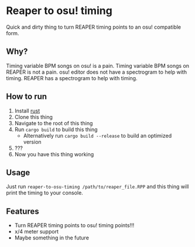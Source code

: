 # Reaper to osu! timing
Quick and dirty thing to turn REAPER timing points to an osu! compatible form.

## Why?
Timing variable BPM songs on osu! is a pain. Timing variable BPM songs on REAPER is not a pain. osu! editor does not have a spectrogram to help with timing. REAPER has a spectrogram to help with timing.

## How to run
1. Install [rust](https://www.rust-lang.org/tools/install)
2. Clone this thing
3. Navigate to the root of this thing
4. Run `cargo build` to build this thing
    - Alternatively run `cargo build --release` to build an optimized version
5. ???
6. Now you have this thing working

## Usage
Just run `reaper-to-osu-timing /path/to/reaper_file.RPP` and this thing will print the timing to your console.

## Features
* Turn REAPER timing points to osu! timing points!!!
* x/4 meter support
* Maybe something in the future
